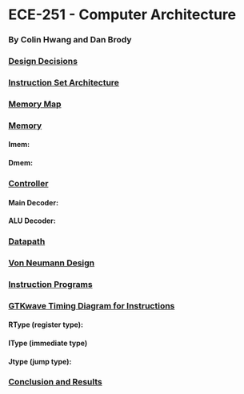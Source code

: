 #                               ECE-251 - Computer Architecture

###                                                               By Colin Hwang and Dan Brody

### <u>Design Decisions</u>



### <u>Instruction Set Architecture</u>



### <u>Memory Map</u>



### <u>Memory</u>

#### **Imem:**



#### Dmem:



### <u>Controller</u>

#### Main Decoder:



#### ALU Decoder:



### <u>Datapath</u>



### <u>Von Neumann Design</u>



### <u>Instruction Programs</u>



### <u>GTKwave Timing Diagram for Instructions</u> 

#### RType (register type):



#### IType (immediate type)



#### Jtype (jump type):



### <u>Conclusion and Results</u>









### 
